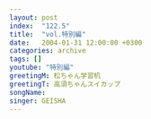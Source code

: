 ```yaml
---
layout: post
index:  "122.5"
title:  "vol.特別編"
date:   2004-01-31 12:00:00 +0300
categories: archive
tags: []
youtube: "特別編"
greetingM: 松ちゃん学習机
greetingT: 高須ちゃんスイカップ
songName: 
singer: GEISHA
---
```

